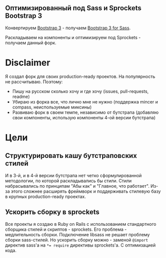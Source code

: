 ## Оптимизированный под Sass и Sprockets Bootstrap 3

Конвертируем [Bootstrap 3](https://github.com/twbs/bootstrap) - получаем [Bootstrap 3 for Sass](https://github.com/twbs/bootstrap-sass).

Раскладываем на компоненты и оптимизируем под Sprockets - получаем данный форк.

# Disclaimer

Я создал форк для своих production-ready проектов. На популярность не рассчитываю. Поэтому:

* Пишу на русском сколько хочу и где хочу (issues, pull-requests, readme)
* Убираю из форка все, что лично мне не нужно (поддержка mincer и compass, неиспользуемые миксины)
* Развиваю форк в своем темпе, независимо от бутстрапа (добавляю свои компоненты, использую компоненты 4-ой версии бутстрапа)

# Цели

## Структурировать кашу бутстраповских стилей

И в 3-й, и в 4-й версии бутстрапа нет четко сформулированной методологии, по которой раскладывались бы стили. Стили набрасывались по принципам "Абы как" и "Главное, что работает". Из-за этого сложнее расширять фреймворк и поддерживать стилевую базу в крупных production-ready проектах.

## Ускорить сборку в sprockets

Все проекты я создаю в Ruby on Rails с использованием стандартного сборщика стилей и скриптов - sprockets. Его проблема - медлительность сборки. Подключение libsass не решает проблему сборки sass-стилей. Но ускорить сборку можно - заменой `@import` директив sass'а на `*= require` директивы sprockets'а. С оптимизацией кода.
